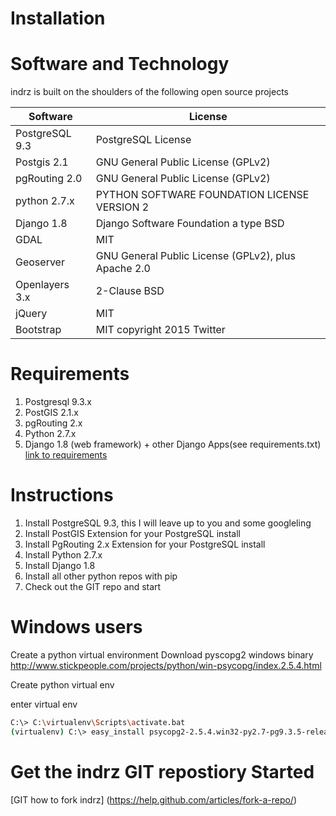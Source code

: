 Installation
============


Software and Technology
=======================

indrz is built on the shoulders of the following open source projects

Software      | License
------------- | -------------
PostgreSQL 9.3  | PostgreSQL License
Postgis 2.1     | GNU General Public License (GPLv2)
pgRouting 2.0   | GNU General Public License (GPLv2)
python 2.7.x    | PYTHON SOFTWARE FOUNDATION LICENSE VERSION 2
Django 1.8      | Django Software Foundation  a type BSD
GDAL            | MIT
Geoserver       | GNU General Public License (GPLv2), plus Apache 2.0
Openlayers 3.x  | 2-Clause BSD
jQuery          | MIT
Bootstrap       | MIT copyright 2015 Twitter



Requirements
============

  1. Postgresql 9.3.x
  1. PostGIS 2.1.x
  1. pgRouting 2.x
  1. Python 2.7.x
  1. Django 1.8 (web framework) + other Django Apps(see requirements.txt) [link to requirements](requirements.txt)

Instructions
============

1. Install PostgreSQL 9.3, this I will leave up to you and some googleling
1. Install PostGIS Extension for your PostgreSQL install
1. Install PgRouting 2.x Extension for your PostgreSQL install
1. Install Python 2.7.x
1. Install Django 1.8
1. Install all other python repos with pip
1. Check out the GIT repo and start


Windows users
=============

Create a python virtual environment
Download pyscopg2 windows binary http://www.stickpeople.com/projects/python/win-psycopg/index.2.5.4.html

Create python virtual env

enter virtual env

```bash
C:\> C:\virtualenv\Scripts\activate.bat 
(virtualenv) C:\> easy_install psycopg2-2.5.4.win32-py2.7-pg9.3.5-release.exe
```


Get the indrz GIT repostiory Started
====================================

[GIT how to fork indrz] (https://help.github.com/articles/fork-a-repo/)



